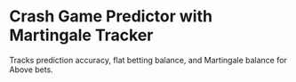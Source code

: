 # Crash Game Predictor with Martingale Tracker

Tracks prediction accuracy, flat betting balance, and Martingale balance for Above bets.